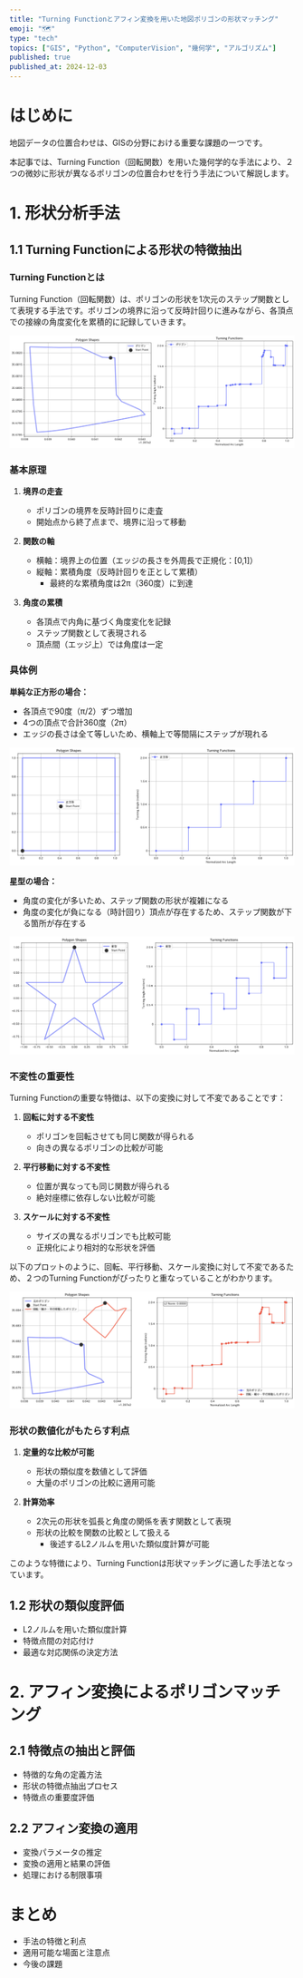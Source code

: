 ```yaml
---
title: "Turning Functionとアフィン変換を用いた地図ポリゴンの形状マッチング"
emoji: "🗺️"
type: "tech"
topics: ["GIS", "Python", "ComputerVision", "幾何学", "アルゴリズム"]
published: true
published_at: 2024-12-03
---
```


# はじめに

地図データの位置合わせは、GISの分野における重要な課題の一つです。

本記事では、Turning Function（回転関数）を用いた幾何学的な手法により、２つの微妙に形状が異なるポリゴンの位置合わせを行う手法について解説します。

# 1. 形状分析手法
## 1.1 Turning Functionによる形状の特徴抽出

### Turning Functionとは
Turning Function（回転関数）は、ポリゴンの形状を1次元のステップ関数として表現する手法です。ポリゴンの境界に沿って反時計回りに進みながら、各頂点での接線の角度変化を累積的に記録していきます。

![](/images/turning-function/fig-1.png)

### 基本原理
1. **境界の走査**
   - ポリゴンの境界を反時計回りに走査
   - 開始点から終了点まで、境界に沿って移動

2. **関数の軸**
   - 横軸：境界上の位置（エッジの長さを外周長で正規化：[0,1]）
   - 縦軸：累積角度（反時計回りを正として累積）
      - 最終的な累積角度は2π（360度）に到達

3. **角度の累積**
   - 各頂点で内角に基づく角度変化を記録
   - ステップ関数として表現される
   - 頂点間（エッジ上）では角度は一定


### 具体例

**単純な正方形の場合：**

- 各頂点で90度（π/2）ずつ増加
- 4つの頂点で合計360度（2π）
- エッジの長さは全て等しいため、横軸上で等間隔にステップが現れる

![](/images/turning-function/fig-2.png)

**星型の場合：**

- 角度の変化が多いため、ステップ関数の形状が複雑になる
- 角度の変化が負になる（時計回り）頂点が存在するため、ステップ関数が下る箇所が存在する

![](/images/turning-function/fig-3.png)

### 不変性の重要性

Turning Functionの重要な特徴は、以下の変換に対して不変であることです：

1. **回転に対する不変性**
   - ポリゴンを回転させても同じ関数が得られる
   - 向きの異なるポリゴンの比較が可能

2. **平行移動に対する不変性**
   - 位置が異なっても同じ関数が得られる
   - 絶対座標に依存しない比較が可能

3. **スケールに対する不変性**
   - サイズの異なるポリゴンでも比較可能
   - 正規化により相対的な形状を評価

以下のプロットのように、回転、平行移動、スケール変換に対して不変であるため、２つのTurning Functionがぴったりと重なっていることがわかります。

![](/images/turning-function/fig-4.png)
### 形状の数値化がもたらす利点

1. **定量的な比較が可能**
   - 形状の類似度を数値として評価
   - 大量のポリゴンの比較に適用可能

2. **計算効率**
   - 2次元の形状を弧長と角度の関係を表す関数として表現
   - 形状の比較を関数の比較として扱える
     - 後述するL2ノルムを用いた類似度計算が可能



このような特徴により、Turning Functionは形状マッチングに適した手法となっています。

## 1.2 形状の類似度評価
- L2ノルムを用いた類似度計算
- 特徴点間の対応付け
- 最適な対応関係の決定方法

# 2. アフィン変換によるポリゴンマッチング
## 2.1 特徴点の抽出と評価
- 特徴的な角の定義方法
- 形状の特徴点抽出プロセス
- 特徴点の重要度評価

## 2.2 アフィン変換の適用
- 変換パラメータの推定
- 変換の適用と結果の評価
- 処理における制限事項

# まとめ
- 手法の特徴と利点
- 適用可能な場面と注意点
- 今後の課題
